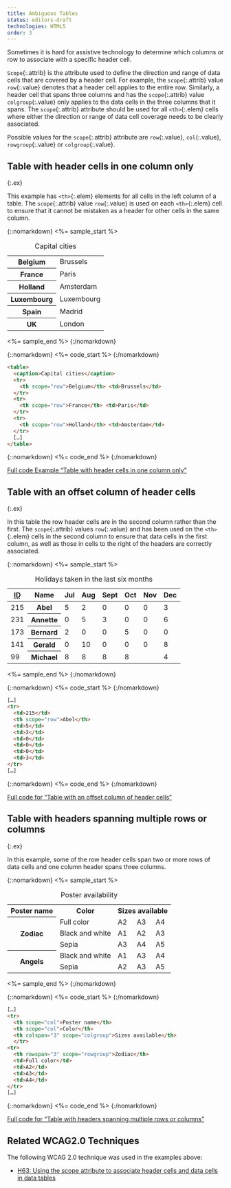 ```yaml
---
title: Ambiguous Tables
status: editors-draft
technologies: HTML5
order: 3
---
```


Sometimes it is hard for assistive technology to determine which columns or row to associate with a specific header cell.

`Scope`{:.attrib} is the attribute used to define the direction and range of data cells that are covered by a header cell. For example, the `scope`{:.attrib} value `row`{:.value} denotes that a header cell applies to the entire row. Similarly, a header cell that spans three columns and has the `scope`{:.attrib} value `colgroup`{:.value} only applies to the data cells in the three columns that it spans. The `scope`{:.attrib} attribute should be used for all `<th>`{:.elem} cells where either the direction or range of data cell coverage needs to be clearly associated.

Possible values for the `scope`{:.attrib} attribute are `row`{:.value}, `col`{:.value}, `rowgroup`{:.value} or `colgroup`{:.value}.

## Table with header cells in one column only
{:.ex}

This example has `<th>`{:.elem} elements for all cells in the left column of a table. The `scope`{:.attrib} value `row`{:.value} is used on each `<th>`{:.elem} cell to ensure that it cannot be mistaken as a header for other cells in the same column.

{::nomarkdown}
<%= sample_start %>

<table>
  <caption>
    Capital cities
  </caption>
  <tr>
    <th scope="row">Belgium</th>
    <td>Brussels</td>
  </tr>
  <tr>
    <th scope="row">France</th>
    <td>Paris</td>
  </tr>
  <tr>
    <th scope="row">Holland</th>
    <td>Amsterdam</td>
  </tr>
  <tr>
    <th scope="row">Luxembourg</th>
    <td>Luxembourg</td>
  </tr>
  <tr>
    <th scope="row">Spain</th>
    <td>Madrid</td>
  </tr>
  <tr>
    <th scope="row">UK</th>
    <td>London</td>
  </tr>
</table>

<%= sample_end %>
{:/nomarkdown}

{::nomarkdown}
<%= code_start %>
{:/nomarkdown}

~~~ html
<table>
  <caption>Capital cities</caption>
  <tr>
    <th scope="row">Belgium</th> <td>Brussels</td>
  </tr>
  <tr>
    <th scope="row">France</th> <td>Paris</td>
  </tr>
  <tr>
    <th scope="row">Holland</th> <td>Amsterdam</td>
  </tr>
  […]
</table>
~~~

{::nomarkdown}
<%= code_end %>
{:/nomarkdown}

[Full code Example “Table with header cells in one column only”](examples/scope-simple.html)

## Table with an offset column of header cells
{:.ex}

In this table the row header cells are in the second column rather than the first. The `scope`{:.attrib} values `row`{:.value} and has been used on the `<th>`{:.elem} cells in the second column to ensure that data cells in the first column, as well as those in cells to the right of the headers are correctly associated.

{::nomarkdown}
<%= sample_start %>

<table>
  <caption>
    Holidays taken in the last six months
  </caption >

  <thead>

  <tr>
    <th scope="col"><abbr title="Identification Number">ID</abbr></th>
    <th scope="col">Name</th>
    <th scope="col">Jul</th>
    <th scope="col">Aug</th>
    <th scope="col">Sept</th>
    <th scope="col">Oct</th>
    <th scope="col">Nov</th>
    <th scope="col">Dec</th>
  </tr>
  </thead>

  <tbody>
  <tr>
    <td>215</td>
    <th scope="row">Abel</th>
    <td>5</td>
    <td>2</td>
    <td>0</td>
    <td>0</td>
    <td>0</td>
    <td>3</td>
  </tr>

  <tr>
    <td>231</td>
    <th scope="row">Annette </th>
    <td>0</td>
    <td>5</td>
    <td>3</td>
    <td>0</td>
    <td>0</td>
    <td>6</td>
  </tr>

  <tr>
    <td>173</td>
    <th scope="row">Bernard</th>
    <td>2</td>
    <td>0</td>
    <td>0</td>
    <td>5</td>
    <td>0</td>
    <td>0</td>
  </tr>

  <tr>
    <td>141</td>
    <th scope="row">Gerald</th>
    <td>0</td>
    <td>10</td>
    <td>0</td>
    <td>0</td>
    <td>0</td>
    <td>8</td>
  </tr>

  <tr>
    <td>99</td>
    <th scope="row">Michael</th>
    <td>8</td>
    <td>8</td>
    <td>8</td>
    <td>8</td>
    <td>&nbsp;</td>
    <td>4</td>
  </tr>
  </tbody>
</table>

<%= sample_end %>
{:/nomarkdown}

{::nomarkdown}
<%= code_start %>
{:/nomarkdown}

~~~ html
[…]
<tr>
  <td>215</td>
  <th scope="row">Abel</th>
  <td>5</td>
  <td>2</td>
  <td>0</td>
  <td>0</td>
  <td>0</td>
  <td>3</td>
</tr>
[…]
~~~

{::nomarkdown}
<%= code_end %>
{:/nomarkdown}

[Full code for “Table with an offset column of header cells”](examples/scope-offset.html)

## Table with headers spanning multiple rows or columns
{:.ex}

In this example, some of the row header cells span two or more rows of data cells and one column header spans three columns.

{::nomarkdown}
<%= sample_start %>

<table>
  <caption>
    Poster availability
  </caption>
  <tr>
    <th scope="col">Poster name</th>
    <th scope="col">Color</th>
    <th colspan="3" scope="colgroup">Sizes available</th>
    </tr>
  <tr>
    <th rowspan="3" scope="rowgroup">Zodiac</th>
    <td>Full color</td>
    <td>A2</td>
    <td>A3</td>
    <td>A4</td>
  </tr>
  <tr>
    <td>Black and white</td>
    <td>A1</td>
    <td>A2</td>
    <td>A3</td>
  </tr>
  <tr>
    <td>Sepia</td>
    <td>A3</td>
    <td>A4</td>
    <td>A5</td>
  </tr>
  <tr>
    <th rowspan="2" scope="rowgroup">Angels</th>
    <td>Black and white</td>
    <td>A1</td>
    <td>A3</td>
    <td>A4</td>
  </tr>
  <tr>
    <td>Sepia</td>
    <td>A2</td>
    <td>A3</td>
    <td>A5</td>
  </tr>
</table>

<%= sample_end %>
{:/nomarkdown}

{::nomarkdown}
<%= code_start %>
{:/nomarkdown}

~~~ html
[…]
<tr>
  <th scope="col">Poster name</th>
  <th scope="col">Color</th>
  <th colspan="3" scope="colgroup">Sizes available</th>
  </tr>
<tr>
  <th rowspan="3" scope="rowgroup">Zodiac</th>
  <td>Full color</td>
  <td>A2</td>
  <td>A3</td>
  <td>A4</td>
</tr>
[…]
~~~

{::nomarkdown}
<%= code_end %>
{:/nomarkdown}

[Full code for “Table with headers spanning multiple rows or columns”](examples/scope-multiple.html)

## Related WCAG2.0 Techniques

The following WCAG 2.0 technique was used in the examples above:

-   [H63: Using the scope attribute to associate header cells and data cells in data tables](http://www.w3.org/TR/WCAG20-TECHS/H63.html)
